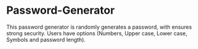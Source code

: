 # Password-Generator
This password generator is randomly generates a password, with ensures strong security. Users have options (Numbers, Upper case, Lower case, Symbols and password length).
